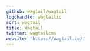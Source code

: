 ```yaml
---
github: wagtail/wagtail
logohandle: wagtailio
sort: wagtail
title: Wagtail
twitter: wagtailcms
website: 'https://wagtail.io/'
---
```

